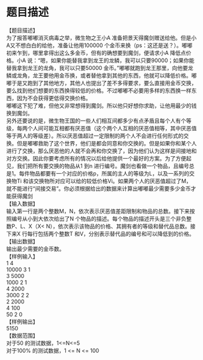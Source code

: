 # 题目描述


【题目描述】<br/>
为了报答嘟嘟消灭病毒之举，微生物之王小A 准备把景天得魔剑赠送给他。但是小A又不想白白的给他，准备让他用100000 个金币来换（ps：这还是送？）。嘟嘟初来乍到，哪里拿得出这么多金币，但有的确想要到魔剑，便请求小A 降低点价格。小A 说：“嗯，如果你能替我拿到龙王的龙鳞，我可以只要90000；如果你能替我拿到龙王的龙角，我可以只要50000 金币。”嘟嘟就跑到龙王那里，向他要龙鳞或龙角，龙王要他用金币换，或者替他拿到其他的东西，他就可以降低价格。嘟嘟于是又跑到了其他地方，其他人也提出了差不多得要求，要么直接用金币交换，要么找到他们想要的东西换得较低的价格。不过嘟嘟不必要用多样的东西换一样东西，因为不会获得更低得交换价格。<br/>
嘟嘟这下犯了难，但他又非常想得到魔剑。所以他只好想你求助，让他用最少的钱换到魔剑。<br/>
另外还要说的是，微生物王国的一些人们相互间都多少有点矛盾且每个人有个等级，每两个人间可能互相都有厌恶值（这个两个人互相的厌恶值相等，其中厌恶值等于两人的等级差）。所以厌恶值超过一定限制的两个人不会进行任何形式的交换。但是嘟嘟救助了这个世界，他们是都会同意和你交换的。但是如果你和某个人进行了交换，那么厌恶他的人就不会再和你交换了，因为他们认为这样是间接地和对方交换。因此你要考虑所有的情况以后给他提供一个最好的方案。为了方便起见，我们把所有要交换的物品从1 到n 进行编号。魔剑也看做一个物品，且编号总是1。每件物品都要有一个对应的价格p，所属的主人的等级为L，以及一系列的交换物Ti 和该交换物所对应可以给的较低价格Vi。如果两个人的厌恶值超过了M，就不能进行“间接交易”。你必须根据给出的数据来计算出嘟嘟最少需要多少金币才能获得魔剑<br/>
【输入数据】<br/>
输入第一行是两个整数M，N，依次表示厌恶值差距限制和物品的总数。接下来按照编号从小到大依次给出了N 个物品的描述。每个物品的描述开头是三个非负整数P、L、X（X&lt; N），依次表示该物品的价格、其拥有者的等级和替代品总数。接下来X 行每行包括两个整数T 和V，分别表示替代品的编号和可以降低到的价格。<br/>
【输出数据】<br/>
输出最少需要的金币数。<br/>
【样例输入】<br/>
1 4<br/>
10000 3 1<br/>
3 5000<br/>
1000 2 1<br/>
4 2000<br/>
3000 2 2<br/>
2 2000<br/>
4 100<br/>
50 2 0<br/>
【样例输出】<br/>
5150<br/>
【数据范围】<br/>
对于50 的测试数据，1&lt;=N&lt;=5<br/>
对于100% 的测试数据，1 &lt;= N &lt;= 100<br/>
<br/>
